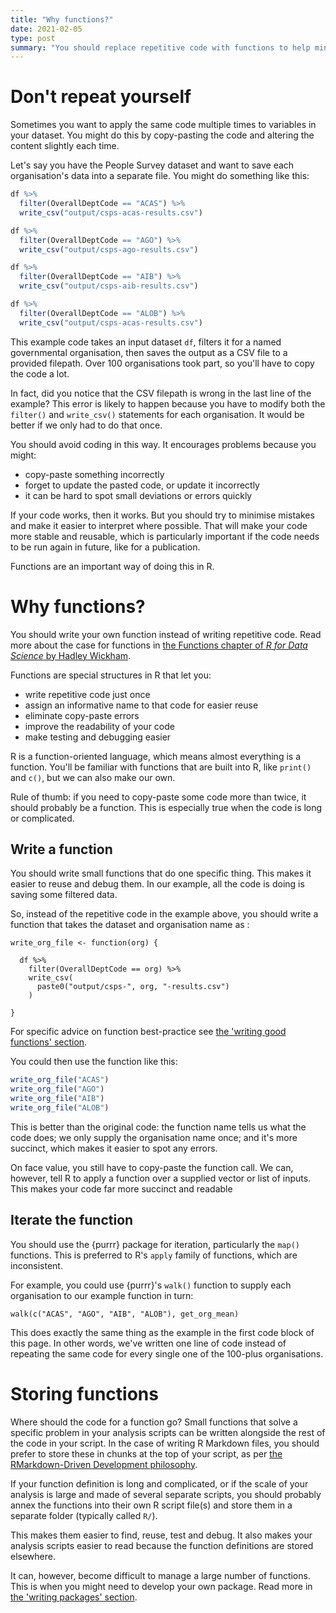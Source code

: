 ```yaml
---
title: "Why functions?"
date: 2021-02-05
type: post
summary: "You should replace repetitive code with functions to help minimise errors."
---
```


# Don't repeat yourself

Sometimes you want to apply the same code multiple times to variables in your dataset. You might do this by copy-pasting the code and altering the content slightly each time. 

Let's say you have the People Survey dataset and want to save each organisation's data into a separate file. You might do something like this:

```r
df %>%
  filter(OverallDeptCode == "ACAS") %>%
  write_csv("output/csps-acas-results.csv")

df %>%
  filter(OverallDeptCode == "AGO") %>%
  write_csv("output/csps-ago-results.csv")

df %>%
  filter(OverallDeptCode == "AIB") %>%
  write_csv("output/csps-aib-results.csv")

df %>%
  filter(OverallDeptCode == "ALOB") %>%
  write_csv("output/csps-acas-results.csv")
```

This example code takes an input dataset `df`, filters it for a named governmental organisation, then saves the output as a CSV file to a provided filepath. Over 100 organisations took part, so you'll have to copy the code a lot.

In fact, did you notice that the CSV filepath is wrong in the last line of the example? This error is likely to happen because you have to modify both the `filter()` and `write_csv()` statements for each organisation. It would be better if we only had to do that once.

You should avoid coding in this way. It encourages problems because you might:

* copy-paste something incorrectly
* forget to update the pasted code, or update it incorrectly
* it can be hard to spot small deviations or errors quickly

If your code works, then it works. But you should try to minimise mistakes and make it easier to interpret where possible. That will make your code more stable and reusable, which is particularly important if the code needs to be run again in future, like for a publication.

Functions are an important way of doing this in R.

# Why functions?

You should write your own function instead of writing repetitive code. Read more about the case for functions in [the Functions chapter of _R for Data Science_ by Hadley Wickham](https://r4ds.had.co.nz/functions.html).

Functions are special structures in R that let you:

* write repetitive code just once
* assign an informative name to that code for easier reuse
* eliminate copy-paste errors
* improve the readability of your code
* make testing and debugging easier

R is a function-oriented language, which means almost everything is a function. You'll be familiar with functions that are built into R, like `print()` and `c()`, but we can also make our own.

Rule of thumb: if you need to copy-paste some code more than twice, it should probably be a function. This is especially true when the code is long or complicated.

## Write a function

You should write small functions that do one specific thing. This makes it easier to reuse and debug them. In our example, all the code is doing is saving some filtered data.

So, instead of the repetitive code in the example above, you should write a function that takes the dataset and organisation name as :

```{r}
write_org_file <- function(org) {
  
  df %>% 
    filter(OverallDeptCode == org) %>%
    write_csv(
      paste0("output/csps-", org, "-results.csv")
    )

}
```

For specific advice on function best-practice see [the 'writing good functions'  section]().

You could then use the function like this:

```r
write_org_file("ACAS")
write_org_file("AGO")
write_org_file("AIB")
write_org_file("ALOB")
```

This is better than the original code: the function name tells us what the code does; we only supply the organisation name once; and it's more succinct, which makes it easier to spot any errors. 

On face value, you still have to copy-paste the function call. We can, however, tell R to apply a function over a supplied vector or list of inputs. This makes your code far more succinct and readable

## Iterate the function

You should use the {purrr} package for iteration, particularly the `map()` functions. This is preferred to R's `apply` family of functions, which are inconsistent.

For example, you could use {purrr}'s `walk()` function to supply each organisation to our example function in turn:

```{r}
walk(c("ACAS", "AGO", "AIB", "ALOB"), get_org_mean)
```

This does exactly the same thing as the example in the first code block of this page. In other words, we've written one line of code instead of repeating the same code for every single one of the 100-plus organisations.

# Storing functions

Where should the code for a function go? Small functions that solve a specific problem in your analysis scripts can be written alongside the rest of the code in your script. In the case of writing R Markdown files, you should prefer to store these in chunks at the top of your script, as per [the RMarkdown-Driven Development philosophy](https://emilyriederer.netlify.app/post/rmarkdown-driven-development/).

If your function definition is long and complicated, or if the scale of your analysis is large and made of several separate scripts, you should probably annex the functions into their own R script file(s) and store them in a separate folder (typically called `R/`).

This makes them easier to find, reuse, test and debug. It also makes your analysis scripts easier to read because the function definitions are stored elsewhere.

It can, however, become difficult to manage a large number of functions. This is when you might need to develop your own package. Read more in [the 'writing packages' section]().
